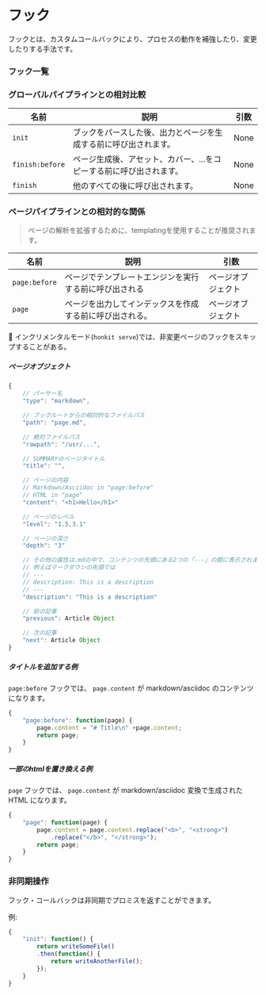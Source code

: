 # フック

フックとは、カスタムコールバックにより、プロセスの動作を補強したり、変更したりする手法です。

### フック一覧

### グローバルパイプラインとの相対比較

| 名前 | 説明 | 引数 |
| ---- | ----------- | --------- |
| `init` | ブックをパースした後、出力とページを生成する前に呼び出されます。 | None |
| `finish:before` | ページ生成後、アセット、カバー、...をコピーする前に呼び出されます。 | None |
| `finish` | 他のすべての後に呼び出されます。 | None |

### ページパイプラインとの相対的な関係

> ページの解析を拡張するために、templatingを使用することが推奨されます。

| 名前 | 説明 | 引数 |
| ---- | ----------- | --------- |
| `page:before` | ページでテンプレートエンジンを実行する前に呼び出される | ページオブジェクト |
| `page` | ページを出力してインデックスを作成する前に呼び出される。 | ページオブジェクト |

:memo: インクリメンタルモード(`honkit serve`)では、非変更ページのフックをスキップすることがある。

##### ページオブジェクト

```js
{
    // パーサー名
    "type": "markdown",

    // ブックルートからの相対的なファイルパス
    "path": "page.md",

    // 絶対ファイルパス
    "rawpath": "/usr/...",

    // SUMMARYのページタイトル
    "title": "",

    // ページの内容
    // Markdown/Asciidoc in "page:before"
    // HTML in "page"
    "content": "<h1>Hello</h1>"

    // ページのレベル
    "level": "1.5.3.1"

    // ページの深さ
    "depth": "3"

    // その他の属性は.mdの中で、コンテンツの先頭にある2つの「---」の間に表示されます。 
    // 例えばマークダウンの先頭では
    // ---
    // description: This is a description
    // ---
    "description": "This is a description"

    // 前の記事
    "previous": Article Object

    // 次の記事
    "next": Article Object
}
```

##### タイトルを追加する例

`page:before` フックでは、 `page.content` が markdown/asciidoc のコンテンツになります。

```js
{
    "page:before": function(page) {
        page.content = "# Title\n" +page.content;
        return page;
    }
}
```

##### 一部のhtmlを置き換える例

`page` フックでは、 `page.content` が markdown/asciidoc 変換で生成された HTML になります。

```js
{
    "page": function(page) {
        page.content = page.content.replace("<b>", "<strong>")
            .replace("</b>", "</strong>");
        return page;
    }
}
```


### 非同期操作

フック・コールバックは非同期でプロミスを返すことができます。

例:

```js
{
    "init": function() {
        return writeSomeFile()
        .then(function() {
            return writeAnotherFile();
        });
    }
}
```
